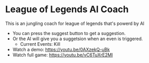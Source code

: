 # League of Legends AI Coach

This is an jungling coach for league of legends that's powerd by AI

- You can press the suggest button to get a suggestion.
- Or the AI will give you a suggetsion when an even is triggered.
  - Current Events: Kill
- Watch a demo: https://youtu.be/0AXzekQ-uBk
- Watch full game: https://youtu.be/vC6TuXrE2MI
